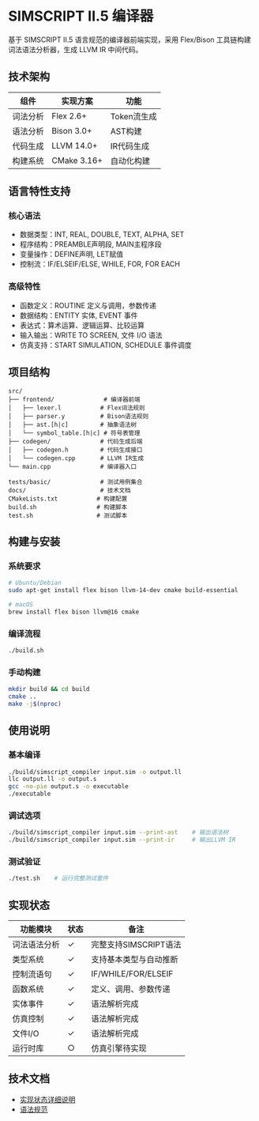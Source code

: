 # SIMSCRIPT II.5 编译器

基于 SIMSCRIPT II.5 语言规范的编译器前端实现，采用 Flex/Bison 工具链构建词法语法分析器，生成 LLVM IR 中间代码。

## 技术架构

| 组件 | 实现方案 | 功能 |
|------|----------|------|
| 词法分析 | Flex 2.6+ | Token流生成 |
| 语法分析 | Bison 3.0+ | AST构建 |
| 代码生成 | LLVM 14.0+ | IR代码生成 |
| 构建系统 | CMake 3.16+ | 自动化构建 |

## 语言特性支持

### 核心语法
- 数据类型：INT, REAL, DOUBLE, TEXT, ALPHA, SET
- 程序结构：PREAMBLE声明段, MAIN主程序段
- 变量操作：DEFINE声明, LET赋值
- 控制流：IF/ELSEIF/ELSE, WHILE, FOR, FOR EACH

### 高级特性
- 函数定义：ROUTINE 定义与调用，参数传递
- 数据结构：ENTITY 实体, EVENT 事件
- 表达式：算术运算、逻辑运算、比较运算
- 输入输出：WRITE TO SCREEN, 文件 I/O 语法
- 仿真支持：START SIMULATION, SCHEDULE 事件调度

## 项目结构

```
src/
├── frontend/              # 编译器前端
│   ├── lexer.l           # Flex词法规则
│   ├── parser.y          # Bison语法规则
│   ├── ast.[h|c]         # 抽象语法树
│   └── symbol_table.[h|c] # 符号表管理
├── codegen/              # 代码生成后端
│   ├── codegen.h         # 代码生成接口
│   └── codegen.cpp       # LLVM IR生成
└── main.cpp              # 编译器入口

tests/basic/              # 测试用例集合
docs/                     # 技术文档
CMakeLists.txt           # 构建配置
build.sh                 # 构建脚本
test.sh                  # 测试脚本
```

## 构建与安装

### 系统要求
```bash
# Ubuntu/Debian
sudo apt-get install flex bison llvm-14-dev cmake build-essential

# macOS
brew install flex bison llvm@16 cmake
```

### 编译流程
```bash
./build.sh
```

### 手动构建
```bash
mkdir build && cd build
cmake ..
make -j$(nproc)
```

## 使用说明

### 基本编译
```bash
./build/simscript_compiler input.sim -o output.ll
llc output.ll -o output.s
gcc -no-pie output.s -o executable
./executable
```

### 调试选项
```bash
./build/simscript_compiler input.sim --print-ast    # 输出语法树
./build/simscript_compiler input.sim --print-ir     # 输出LLVM IR
```

### 测试验证
```bash
./test.sh    # 运行完整测试套件
```

## 实现状态

| 功能模块 | 状态 | 备注 |
|----------|------|------|
| 词法语法分析 | ✓ | 完整支持SIMSCRIPT语法 |
| 类型系统 | ✓ | 支持基本类型与自动推断 |
| 控制流语句 | ✓ | IF/WHILE/FOR/ELSEIF |
| 函数系统 | ✓ | 定义、调用、参数传递 |
| 实体事件 | ✓ | 语法解析完成 |
| 仿真控制 | ✓ | 语法解析完成 |
| 文件I/O | ✓ | 语法解析完成 |
| 运行时库 | ○ | 仿真引擎待实现 |

## 技术文档

- [实现状态详细说明](docs/IMPLEMENTATION_STATUS.md)
- [语法规范](docs/syntax.md)
